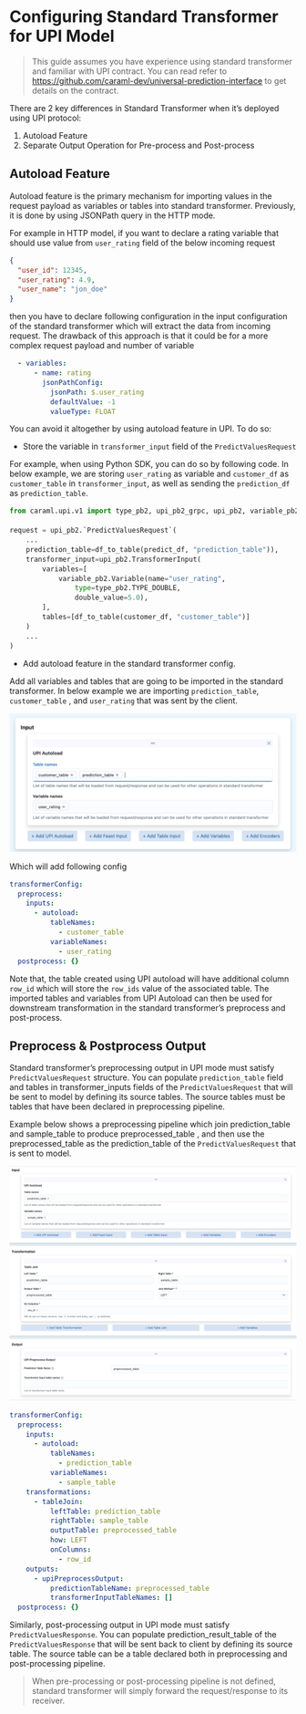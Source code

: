 # Configuring Standard Transformer for UPI Model

> This guide assumes you have experience using standard transformer and  familiar with UPI contract. You can read refer to https://github.com/caraml-dev/universal-prediction-interface to get details on the contract. 

There are 2 key differences in Standard Transformer when it’s deployed using UPI protocol:

1. Autoload Feature
2. Separate Output Operation for Pre-process and Post-process

## Autoload Feature

Autoload feature is the primary mechanism for importing values in the request payload as variables or tables into standard transformer. Previously, it is done by using JSONPath query in the HTTP mode.

For example in HTTP model, if you want to declare a rating variable that should use value from `user_rating` field of the below incoming request

```json
{ 
  "user_id": 12345,
  "user_rating": 4.9,
  "user_name": "jon_doe"
}
```

then you have to declare following configuration in the input configuration of the standard transformer which will extract the data from incoming request. 
The drawback of this approach is that it could be  for a more complex request payload and number of variable

```yaml
  - variables:
      - name: rating
        jsonPathConfig: 
          jsonPath: $.user_rating
          defaultValue: -1
          valueType: FLOAT
```

You can avoid it altogether by using autoload feature in UPI. To do so:

- Store the variable in `transformer_input` field of the `PredictValuesRequest` 

For example, when using Python SDK, you can do so by following code. 
In below example, we are storing `user_rating` as variable and `customer_df` as `customer_table` in `transformer_input`, as well as sending the `prediction_df` as `prediction_table`.

```python
from caraml.upi.v1 import type_pb2, upi_pb2_grpc, upi_pb2, variable_pb2

request = upi_pb2.`PredictValuesRequest`(
    ...
    prediction_table=df_to_table(predict_df, "prediction_table")),
    transformer_input=upi_pb2.TransformerInput(
        variables=[
            variable_pb2.Variable(name="user_rating", 
                type=type_pb2.TYPE_DOUBLE, 
                double_value=5.0),
        ],
        tables=[df_to_table(customer_df, "customer_table")]
    )
    ...
)
```

- Add autoload feature in the standard transformer config.

Add all variables and tables that are going to be imported in the standard transformer.
In below example we are importing `prediction_table`, `customer_table` , and `user_rating` that was sent by the client.

![UPI Autoload](../images/upi_autoloading_config.png)

Which will add following config

```yaml
transformerConfig:
  preprocess:
    inputs:
      - autoload:
          tableNames:
            - customer_table
          variableNames:
            - user_rating
  postprocess: {}
```

Note that, the table created using UPI autoload will have additional column `row_id` which will store the `row_ids` value of the associated table.
The imported tables and variables from UPI Autoload can then be used for downstream transformation in the standard transformer’s preprocess and post-process.

## Preprocess & Postprocess Output

Standard transformer’s preprocessing output in UPI mode must satisfy `PredictValuesRequest` structure. You can  populate `prediction_table` field and tables in transformer_inputs fields of the `PredictValuesRequest` that will be sent  to model by defining its source tables. The source tables must be tables that have been declared in preprocessing pipeline.

Example below shows a preprocessing pipeline which join prediction_table and sample_table to produce preprocessed_table , and then use the preprocessed_table as the prediction_table of the `PredictValuesRequest` that is sent to model.

![UPI Preprocess Output](../images/upi_preprocess_output.png)

```yaml
transformerConfig:
  preprocess:
    inputs:
      - autoload:
          tableNames:
            - prediction_table
          variableNames:
            - sample_table
    transformations:
      - tableJoin:
          leftTable: prediction_table
          rightTable: sample_table
          outputTable: preprocessed_table
          how: LEFT
          onColumns:
            - row_id
    outputs:
      - upiPreprocessOutput:
          predictionTableName: preprocessed_table
          transformerInputTableNames: []
  postprocess: {}

```

Similarly, post-processing output in UPI mode must satisfy `PredictValuesResponse`. You can populate prediction_result_table of the `PredictValuesResponse` that will be sent back to client by defining its source table. The source table can be a table declared both in preprocessing and post-processing pipeline.

> When pre-processing or post-processing pipeline is not defined, standard transformer will simply forward the request/response to its receiver.
